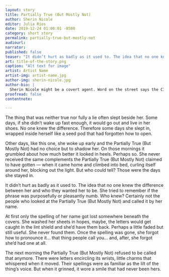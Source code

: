 ```yaml
---
layout: story
title: Partially True (But Mostly Not)
author: Sherin Nicole
editor: Julia Rios
date: 2019-12-24 01:00:01 -0500
category: short story
permalink: partially-true-but-mostly-not
audiourl:
narrator:
published: false
teaser: "It didn’t hurt as badly as it used to. The idea that no one knew the difference between her and who they wanted her to be."
art: title-of-the-story.png
caption: "Alt text for image"
artist: Artist Name
artist-img: artist-name.jpg
author-img: sherin-nicole.jpg
author-bio: |
  Sherin Nicole might be a covert agent. Word on the street says the CIA offered her a scholarship (but that's classified). By day, she's an agent provocateur as chief creative officer for idobi Network. By night, she produces content for Geek Girl Riot. Formerly a paranormal romance writer (under her secret identities), she has three novels and several novellas. One of which was listed on Book Riot’s “100 Must-Read Romantic Comedies,” and another is _Bloody Fabulous_ (Prime Books, 2012). Culturally she’s half American, half British, and very southern—right down to the accent. Government reports show a residence in DC, but Sherin spends most of her time in the worlds she writes and she hopes to meet you there.
proofread: false
contentnote:

---
```


The thing that was neither true nor fully a lie often slept beside her. Some days, if she didn’t wake up fast enough, it would go out and live in her shoes. No one knew the difference. Therefore some days she slept in, wrapped inside herself like a seed pod that had forgotten how to open.

Other days, like this one, she woke up early and the Partially True (But Mostly Not) had no choice but to shadow her. On those mornings it grumbled about how much better it looked in heels. Perhaps so. She never received the same complements the Partially True (But Mostly Not) claimed to have gotten — when it came home and climbed into bed, curling itself around her, blocking out the light. But who could tell? Those were the days she stayed in.

It didn’t hurt as badly as it used to. The idea that no one knew the difference between her and who they wanted her to be. She tried to remember if the phrase was purposefully or pleasantly numb. Who knew? Certainly not the people who looked at the Partially True (But Mostly Not) and called it by her name.

At first only the spelling of her name got lost somewhere beneath the covers. She washed her sheets in hopes, maybe, the letters would get caught in the lint shield and she’d have them back. Perhaps a little faded but still useful. She never found them. Once the spelling was gone, she forgot how to pronounce it... that thing people call you... and, after, she forgot she’d had one at all.

The next morning the Partially True (But Mostly Not) refused to be called that anymore. There were letters encircling its wrists, little charms that whispered when it moved. Their spellings were as familiar as the lilt of the thing’s voice. But when it grinned, it wore a smile that had never been hers.
